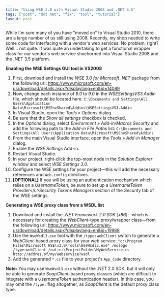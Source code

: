 ```yaml
---
title: "Using WSE 3.0 with Visual Studio 2008 and .NET 3.5"
tags: ["post", "dot net", "fix", "tool", "tutorial"]
layout: post
---
```


While I'm sure many of you have "moved on" to Visual Studio 2010, there
are a large number of us still using 2008. Recently, my shop needed to
write some code for interfacing with a vendor's web services. No
problem, right? Well… not quite. It was quite an undertaking to get a
functional wrapper class for our vendor's web service shoehorned into
Visual Studio 2008 and the .NET 3.5 platform.<!--more-->

**Enabling the WSE Settings GUI tool in VS2008**

1. First, download and install the _WSE 3.0 for Microsoft .NET_ package
   from the following url:
   <https://www.microsoft.com/en-us/download/details.aspx?displaylang=en&id=14089>
2. Now, change each instance of _8.0_ to _9.0_ in the
   _WSESettingsVS3.Addin_ file, which should be located here:
   `C:\Documents and Settings\All Users\Application Data\Microsoft\MSEnvShared\Addins\WSESettingsVS3.Addin`
3. In Visual Studio, open the _Tools » Options_ dialog.
4. Be sure that the _Show all settings_ checkbox is checked.
5. In the _Options_ dialog, select _Environment » Add-in/Macros
   Security_ and add the following path to the _Add-in File Paths_
   list:
   `C:\Documents and Settings\All Users\Application Data\Microsoft\MSEnvShared\Addins`
6. From the main Visual Studio interface, open the _Tools » Add-in
   Manager_ dialog.
7. Enable the _WSE Settings_ Add-in.
8. Restart Visual Studio.
9. In your project, right-click the top-most node in the _Solution
   Explorer_ window and select _WSE Settings 3.0_.
10. Configure the WSE settings for your project—this will add the
    necessary references and `Web.config` directives.
11. **[OPTIONAL]** If you will be using an authentication mechanism
    which relies on a _UsernameToken_, be sure to set up a
    _UsernameToken Provider</i.>Security Tokens Managers_ section of the
    _Security_ tab of the WSE settings.

**Generating a WSE proxy class from a WSDL list**

1. Download and install the _.NET Framework 2.0 SDK (x86)_—which is
   necessary for creating the _WebClient_-type proxy/wrapper class—from
   the following url:
   <https://www.microsoft.com/en-us/download/details.aspx?displaylang=en&id=19988>
2. Use the `WseWsdl3.exe` tool with the `/type:webClient` switch to
   generate a _WebClient_-based proxy class for your web service:
   `"c:\Program Files\Microsoft WSE\v3.0\Tools\WseWsdl3.exe" /nologo /type:webClient /out:c:\ProjectFolder\MyWebService.cs http://addres.of/my/webservice?wsdl`
3. Add the generated `*.cs` file to your project's
   `App_Code` directory.

**Note:** You may use `WseWsdl3.exe` without the .NET 2.0 SDK, but it
will only be able to generate _SoapClient_-based proxy classes (which
are difficult to integrate with a _UsernameToken_ authentication
header). In this case, you may omit the `/type:` flag altogether, as
_SoapClient_ is the default proxy class type.
